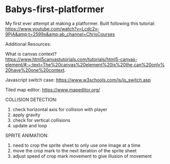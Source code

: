 # Babys-first-platformer
My first ever attempt at making a platformer. Built following this tutorial: https://www.youtube.com/watch?v=Lcdc2v-9PjA&amp;t=2599s&amp;ab_channel=ChrisCourses


Additional Resources:

What is canvas context?
https://www.html5canvastutorials.com/tutorials/html5-canvas-element/#:~:text=The%20canvas%20element%20is%20the,can%20only%20have%20one%20context.

Javascript switch case:
https://www.w3schools.com/js/js_switch.asp

Tiled map editor:
https://www.mapeditor.org/

COLLISION DETECTION:
1. check horizontal axis for collision with player
2. apply gravity
3. check for vertical collisions
4. update and loop

SPRITE ANIMATION:
1. need to crop the sprite sheet to only use one image at a time
2. move the crop mark to the next iteration of the sprite sheet
3. adjust speed of crop mark movement to give illusion of movement